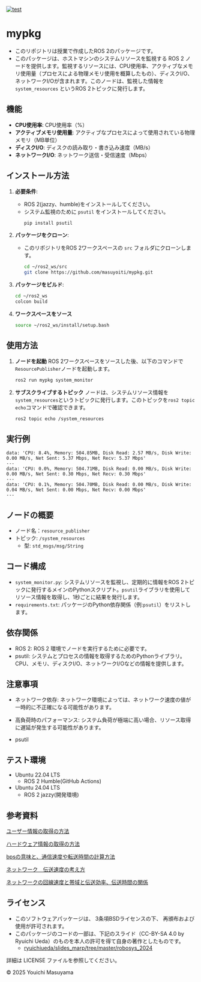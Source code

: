 [![test](https://github.com/masuyoiti/mypkg/actions/workflows/test.yml/badge.svg)](https://github.com/masuyoiti/mypkg/actions/workflows/test.yml)

# mypkg

- このリポジトリは授業で作成したROS 2のパッケージです。
- このパッケージは、ホストマシンのシステムリソースを監視する ROS 2 ノードを提供します。監視するリソースには、CPU使用率、アクティブなメモリ使用量（プロセスによる物理メモリ使用を概算したもの）、ディスクI/O、ネットワークI/Oが含まれます。このノードは、監視した情報を `system_resources` というROS 2トピックに発行します。

## 機能

- **CPU使用率**: CPU使用率（%）
- **アクティブメモリ使用量**: アクティブなプロセスによって使用されている物理メモリ（MB単位）
- **ディスクI/O**: ディスクの読み取り・書き込み速度（MB/s）
- **ネットワークI/O**: ネットワーク送信・受信速度（Mbps）


## インストール方法

1. **必要条件**:
   - ROS 2(jazzy、humble)をインストールしてください。
   - システム監視のために `psutil` をインストールしてください。
     ```bash
     pip install psutil
     ```

2. **パッケージをクローン**:
   - このリポジトリをROS 2ワークスペースの `src` フォルダにクローンします。
     ```bash
     cd ~/ros2_ws/src
     git clone https://github.com/masuyoiti/mypkg.git
     ```

3. **パッケージをビルド**:
     ```bash
     cd ~/ros2_ws
     colcon build
     ```

4. **ワークスペースをソース**
     ```bash
     source ~/ros2_ws/install/setup.bash
     ```

## 使用方法

1. **ノードを起動**
   ROS 2ワークスペースをソースした後、以下のコマンドで`ResourcePublisher`ノードを起動します。
     ```bash
     ros2 run mypkg system_monitor
     ```

2. **サブスクライブするトピック**
   ノードは、システムリソース情報を `system_resources`というトピックに発行します。このトピックを`ros2 topic echo`コマンドで確認できます。
     ```bash
     ros2 topic echo /system_resources
     ```

## 実行例
```
data: 'CPU: 8.4%, Memory: 504.85MB, Disk Read: 2.57 MB/s, Disk Write: 0.00 MB/s, Net Sent: 5.37 Mbps, Net Recv: 5.37 Mbps'
---
data: 'CPU: 0.0%, Memory: 504.71MB, Disk Read: 0.00 MB/s, Disk Write: 0.00 MB/s, Net Sent: 0.30 Mbps, Net Recv: 0.30 Mbps'
---
data: 'CPU: 0.1%, Memory: 504.70MB, Disk Read: 0.00 MB/s, Disk Write: 0.04 MB/s, Net Sent: 0.00 Mbps, Net Recv: 0.00 Mbps'
---
```

## ノードの概要
- ノード名：`resource_publisher`
- トピック: `/system_resources`
    - 型: `std_msgs/msg/String`

## コード構成
- `system_monitor.py`: システムリソースを監視し、定期的に情報をROS 2トピックに発行するメインのPythonスクリプト。`psutil`ライブラリを使用してリソース情報を取得し、1秒ごとに結果を発行します。
- `requirements.txt`: パッケージのPython依存関係（例:`psutil`）をリストします。

## 依存関係
- ROS 2: ROS 2 環境でノードを実行するために必要です。
- psutil: システムとプロセスの情報を取得するためのPythonライブラリ。CPU、メモリ、ディスクI/O、ネットワークI/Oなどの情報を提供します。

## 注意事項
- ネットワーク依存: ネットワーク環境によっては、ネットワーク速度の値が一時的に不正確になる可能性があります。
- 高負荷時のパフォーマンス: システム負荷が極端に高い場合、リソース取得に遅延が発生する可能性があります。 

- psutil
## テスト環境
- Ubuntu 22.04 LTS
    - ROS 2 Humble(GitHub Actions)
- Ubuntu 24.04 LTS
    - ROS 2 jazzy(開発環境)
## 参考資料
[ユーザー情報の取得の方法](https://kamedassou.com/python_os_cpu_disk_infomation/)

[ハードウェア情報の取得の方法](https://chantastu.hatenablog.com/entry/2023/07/15/114657#2-CPU%E6%83%85%E5%A0%B1%E3%81%AE%E5%8F%96%E5%BE%97)

[bpsの意味と、通信速度や転送時間の計算方法](https://mathwords.net/bps)

[ネットワーク　伝送速度の考え方](https://www.sumappu.com/post-410/#)

[ネットワークの回線速度と帯域と伝送効率、伝送時間の関係](https://itmanabi.com/network-speed/)
## ライセンス
- このソフトウェアパッケージは、 3条項BSDライセンスの下、 再頒布および使用が許可されます。
- このパッケージのコードの一部は、下記のスライド（CC-BY-SA 4.0 by Ryuichi Ueda）のものを本人の許可を得て自身の著作としたものです。
    - [ryuichiueda/slides_marp/tree/master/robosys_2024](https://github.com/ryuichiueda/slides_marp/tree/master/robosys2024)

詳細は LICENSE ファイルを参照してください。

© 2025 Youichi Masuyama

